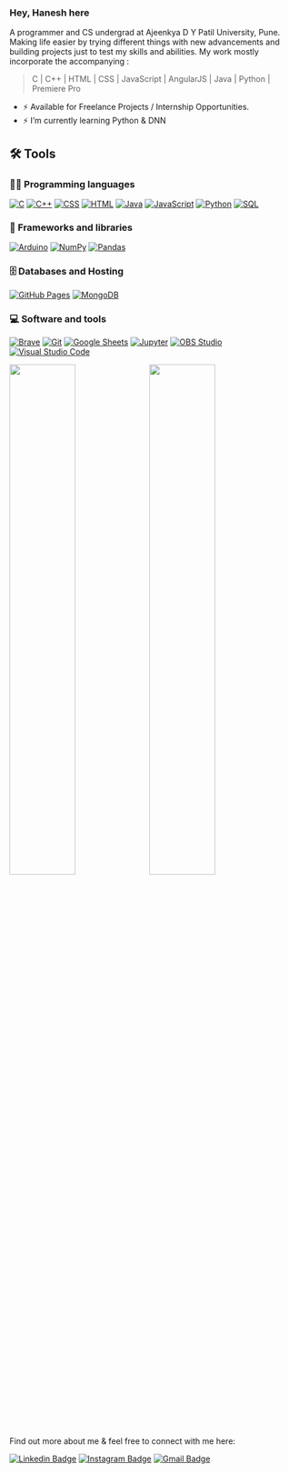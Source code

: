 ### Hey, Hanesh here

A programmer and CS undergrad at Ajeenkya D Y Patil University, Pune. Making life easier by trying different things with new advancements and building projects just to test my skills and abilities.
My work mostly incorporate the accompanying :
> C | C++ | HTML | CSS | JavaScript | AngularJS | Java | Python | Premiere Pro

- ⚡  Available for Freelance Projects / Internship Opportunities.
- ⚡  I’m currently learning Python & DNN


## 🛠️ Tools
### 👨‍💻 Programming languages
<p>
    <a href="#"><img alt="C" src="https://img.shields.io/badge/C%20-%232370ED.svg?logo=c&logoColor=white"></a>
    <a href="#"><img alt="C++" src="https://img.shields.io/badge/C++%20-%2300599C.svg?logo=c%2B%2B&logoColor=white"></a>
    <a href="#"><img alt="CSS" src="https://img.shields.io/badge/CSS%20-%231572B6.svg?logo=css3&logoColor=white"></a>
    <a href="#"><img alt="HTML" src="https://img.shields.io/badge/HTML%20-%23E34F26.svg?logo=html5&logoColor=white"></a>
    <a href="#"><img alt="Java" src="https://img.shields.io/badge/Java-%23007396.svg?logo=java&logoColor=white"></a>
    <a href="#"><img alt="JavaScript" src="https://img.shields.io/badge/JavaScript%20-%23F7DF1E.svg?logo=javascript&logoColor=black"></a>
    <a href="#"><img alt="Python" src="https://img.shields.io/badge/Python%20-%2314354C.svg?logo=python&logoColor=white"></a>
    <a href="#"><img alt="SQL" src="https://img.shields.io/badge/SQL%20-%23025E8C.svg?logo=amazon-dynamodb&logoColor=white"></a>
</p>

### 🧰 Frameworks and libraries
<p>
    <a href="#"><img alt="Arduino" src="https://img.shields.io/badge/-Arduino-00979D?logo=Arduino&logoColor=white"></a>
    <a href="#"><img alt="NumPy" src="https://img.shields.io/badge/Numpy%20-%23013243.svg?logo=numpy&logoColor=white"></a>
    <a href="#"><img alt="Pandas" src="https://img.shields.io/badge/Pandas%20-%23150458.svg?logo=pandas&logoColor=white"></a>
</p>

### 🗄️ Databases and Hosting
<p>
    <a href="#"><img alt="GitHub Pages" src="https://img.shields.io/badge/GitHub%20Pages-%23327FC7.svg?logo=github&logoColor=white"></a>
    <a href="#"><img alt="MongoDB" src ="https://img.shields.io/badge/MongoDB-%234ea94b.svg?logo=mongodb&logoColor=white"></a>
</p>

### 💻 Software and tools
<p>
    <a href="#"><img alt="Brave" src="https://img.shields.io/badge/-Brave-FB542B?logo=brave&logoColor=white"></a>
    <a href="#"><img alt="Git" src="https://img.shields.io/badge/Git%20-%23F05033.svg?logo=git&logoColor=white"></a>
    <a href="#"><img alt="Google Sheets" src="https://img.shields.io/badge/Google%20Sheets%20-%2334A853.svg?logo=google%20sheets&logoColor=white"></a>
    <a href="#"><img alt="Jupyter" src="https://img.shields.io/badge/Jupyter%20-%23F37626.svg?logo=Jupyter&logoColor=white"></a>
    <a href="#"><img alt="OBS Studio" src="https://img.shields.io/badge/-OBS%20Studio-302E31?logo=obs-studio&logoColor=white"></a>
    <a href="#"><img alt="Visual Studio Code" src="https://img.shields.io/badge/Visual%20Studio%20Code-0078d7.svg?logo=visual-studio-code&logoColor=white"></a>
</p>

<p align="left">
  <img width="48%" src="https://github-readme-stats.vercel.app/api?username=Hanesh-Jogani&show_icons=true&theme=slateorange&count_private=true&include_all_commits=true" /> 
  <img width="48%" src="https://github-readme-streak-stats.herokuapp.com/?user=Hanesh-Jogani&theme=slateorange" />
</p>

Find out more about me & feel free to connect with me here:

[![Linkedin Badge](https://img.shields.io/badge/-HaneshJogani-blue?style=flat-square&logo=Linkedin&logoColor=white&link=https://www.linkedin.com/in/hanesh-jogani/)](https://www.linkedin.com/in/hanesh-jogani/)
[![Instagram Badge](https://img.shields.io/badge/-__its_hanesh__-purple?style=flat-square&logo=instagram&logoColor=white&link=https://www.instagram.com/__its_hanesh__/)](https://www.instagram.com/__its_hanesh__/)
[![Gmail Badge](https://img.shields.io/badge/-hanesh.jogani@gmail.com-c14438?style=flat-square&logo=Gmail&logoColor=white&link=mailto:hanesh.jogani@gmail.com)](mailto:hanesh.jogani@gmail.com)

